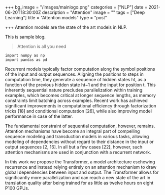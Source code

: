 +++
bg_image = "/images/mainlogo.png"
categories = ["NLP"]
date = 2021-06-20T18:30:00Z
description = "Attention"
image = ""
tags = ["Deep Learning"]
title = "Attention models"
type = "post"

+++
Attention models are the state of the art models in NLP.

This is sample blog.

> Attention is all you need

    import numpy as np
    import pandas as pd

Recurrent models typically factor computation along the symbol positions of the input and output sequences. Aligning the positions to steps in computation time, they generate a sequence of hidden states ht, as a function of the previous hidden state ht−1 and the input for position t. This inherently sequential nature precludes parallelization within training examples, which becomes critical at longer sequence lengths, as memory constraints limit batching across examples. Recent work has achieved significant improvements in computational efficiency through factorization tricks \[18\] and conditional computation \[26\], while also improving model performance in case of the latter. 

The fundamental constraint of sequential computation, however, remains. Attention mechanisms have become an integral part of compelling sequence modeling and transduction models in various tasks, allowing modeling of dependencies without regard to their distance in the input or output sequences \[2, 16\]. In all but a few cases \[22\], however, such attention mechanisms are used in conjunction with a recurrent network. 

In this work we propose the Transformer, a model architecture eschewing recurrence and instead relying entirely on an attention mechanism to draw global dependencies between input and output. The Transformer allows for significantly more parallelization and can reach a new state of the art in translation quality after being trained for as little as twelve hours on eight P100 GPUs.